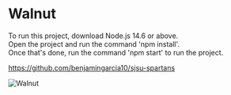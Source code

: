# Walnut
To run this project, download Node.js 14.6 or above.\
Open the project and run the command 'npm install'.\
Once that's done, run the command 'npm start' to run the project.

https://github.com/benjamingarcia10/sjsu-spartans

![Walnut](https://i.gyazo.com/091a3bec15618f5b909daac535f8f387.png)
